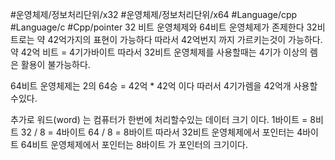 #운영체제/정보처리단위/x32 #운영체제/정보처리단위/x64 #Language/cpp #Language/c
#Cpp/pointer 
32 비트 운영체제와 64비트 운영체제가 존제한다
32비트로는 약 42억가지의 표현이 가능하다
따라서 42억번지 까지 가르키는것이 가능하다.
약 42억 비트 = 4기가바이트
따라서 32비트 운영체제를 사용할때는 4기가 이상의 렘은
활용이 불가능하다.

64비트 운영체제는 2의 64승 = 42억 * 42억 이다
따러서 4기가렘을 42억개 사용할수있다.


추가로 워드(word) 는 컴퓨터가 한번에 처리할수있는 데이터 크기 이다.
1바이트 = 8비트
32 / 8 = 4바이트
64 / 8 = 8바이트
따라서 32비트 운영체제에서 포인터는 4바이트 
64비트 운영체제에서 포인터는 8바이트
가 포인터의 크기이다.
